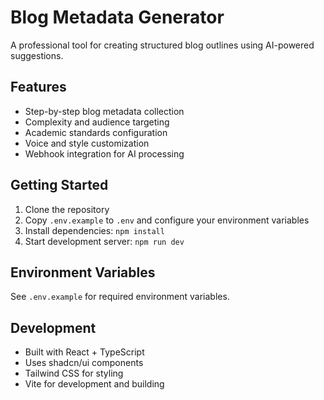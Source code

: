 # Blog Metadata Generator

A professional tool for creating structured blog outlines using AI-powered suggestions.

## Features

- Step-by-step blog metadata collection
- Complexity and audience targeting
- Academic standards configuration
- Voice and style customization
- Webhook integration for AI processing

## Getting Started

1. Clone the repository
2. Copy `.env.example` to `.env` and configure your environment variables
3. Install dependencies: `npm install`
4. Start development server: `npm run dev`

## Environment Variables

See `.env.example` for required environment variables.

## Development

- Built with React + TypeScript
- Uses shadcn/ui components
- Tailwind CSS for styling
- Vite for development and building